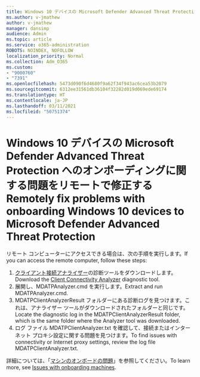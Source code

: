 ```yaml
---
title: Windows 10 デバイスの Microsoft Defender Advanced Threat Protection へのオンボーディングに関する問題をリモートで修正する
ms.author: v-jmathew
author: v-jmathew
manager: dansimp
audience: Admin
ms.topic: article
ms.service: o365-administration
ROBOTS: NOINDEX, NOFOLLOW
localization_priority: Normal
ms.collection: Adm_O365
ms.custom:
- "9000760"
- "7391"
ms.openlocfilehash: 5473d090f6d4680f9a62f34f943ac6cea53b2079
ms.sourcegitcommit: 6312ee31561db36104f32282d019d069ede69174
ms.translationtype: HT
ms.contentlocale: ja-JP
ms.lasthandoff: 03/11/2021
ms.locfileid: "50751374"
---
```

# <a name="remotely-fix-problems-with-onboarding-windows-10-devices-to-microsoft-defender-advanced-threat-protection"></a><span data-ttu-id="71a1c-102">Windows 10 デバイスの Microsoft Defender Advanced Threat Protection へのオンボーディングに関する問題をリモートで修正する</span><span class="sxs-lookup"><span data-stu-id="71a1c-102">Remotely fix problems with onboarding Windows 10 devices to Microsoft Defender Advanced Threat Protection</span></span>

<span data-ttu-id="71a1c-103">リモート コンピューターにアクセスできる場合は、次の手順を実行します。</span><span class="sxs-lookup"><span data-stu-id="71a1c-103">If you can access the remote computer, follow these steps:</span></span>

1. <span data-ttu-id="71a1c-104">[クライアント接続アナライザー](https://go.microsoft.com/fwlink/?linkid=2143466)の診断ツールをダウンロードします。</span><span class="sxs-lookup"><span data-stu-id="71a1c-104">Download the [Client Connectivity Analyzer](https://go.microsoft.com/fwlink/?linkid=2143466) diagnostic tool.</span></span>
2. <span data-ttu-id="71a1c-105">展開し、MDATPAnalyzer.cmd を実行します。</span><span class="sxs-lookup"><span data-stu-id="71a1c-105">Extract and run MDATPAnalyzer.cmd.</span></span>
3. <span data-ttu-id="71a1c-106">MDATPClientAnalyzerResult フォルダーにある診断ログを見つけます。これは、アナライザー ツールがダウンロードされたフォルダーと同じです。</span><span class="sxs-lookup"><span data-stu-id="71a1c-106">Locate the diagnostic log in the MDATPClientAnalyzerResult folder, which is the same folder where the Analyzer tool was downloaded.</span></span>
4. <span data-ttu-id="71a1c-107">ログ ファイル MDATPClientAnalyzer.txt を確認して、接続またはインターネット プロキシ設定に関する問題を見つけます。</span><span class="sxs-lookup"><span data-stu-id="71a1c-107">To find issues with connectivity or Internet proxy settings, review the log file MDATPClientAnalyzer.txt.</span></span>

<span data-ttu-id="71a1c-108">詳細については、「[マシンのオンボードの問題](https://go.microsoft.com/fwlink/?linkid=2143634)」を参照してください。</span><span class="sxs-lookup"><span data-stu-id="71a1c-108">To learn more, see [Issues with onboarding machines](https://go.microsoft.com/fwlink/?linkid=2143634).</span></span>
